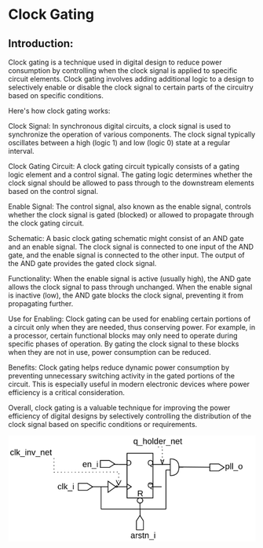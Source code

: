 # Clock Gating
## Introduction:
Clock gating is a technique used in digital design to reduce power consumption by controlling when the clock signal is applied to specific circuit elements. Clock gating involves adding additional logic to a design to selectively enable or disable the clock signal to certain parts of the circuitry based on specific conditions.

Here's how clock gating works:

Clock Signal: In synchronous digital circuits, a clock signal is used to synchronize the operation of various components. The clock signal typically oscillates between a high (logic 1) and low (logic 0) state at a regular interval.

Clock Gating Circuit: A clock gating circuit typically consists of a gating logic element and a control signal. The gating logic determines whether the clock signal should be allowed to pass through to the downstream elements based on the control signal.

Enable Signal: The control signal, also known as the enable signal, controls whether the clock signal is gated (blocked) or allowed to propagate through the clock gating circuit.

Schematic: A basic clock gating schematic might consist of an AND gate and an enable signal. The clock signal is connected to one input of the AND gate, and the enable signal is connected to the other input. The output of the AND gate provides the gated clock signal.

Functionality: When the enable signal is active (usually high), the AND gate allows the clock signal to pass through unchanged. When the enable signal is inactive (low), the AND gate blocks the clock signal, preventing it from propagating further.

Use for Enabling: Clock gating can be used for enabling certain portions of a circuit only when they are needed, thus conserving power. For example, in a processor, certain functional blocks may only need to operate during specific phases of operation. By gating the clock signal to these blocks when they are not in use, power consumption can be reduced.

Benefits: Clock gating helps reduce dynamic power consumption by preventing unnecessary switching activity in the gated portions of the circuit. This is especially useful in modern electronic devices where power efficiency is a critical consideration.

Overall, clock gating is a valuable technique for improving the power efficiency of digital designs by selectively controlling the distribution of the clock signal based on specific conditions or requirements.

<img src="./clk_gate.svg">
